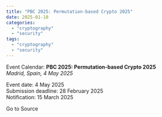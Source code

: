 ```yaml
---
title: "PBC 2025: Permutation-based Crypto 2025"
date: 2025-01-10
categories: 
  - "cryptography"
  - "security"
tags: 
  - "cryptography"
  - "security"
---
```


Event Calendar: **PBC 2025: Permutation-based Crypto 2025**  
_Madrid, Spain, 4 May 2025_

Event date: 4 May 2025  
Submission deadline: 28 February 2025  
Notification: 15 March 2025

Go to Source
